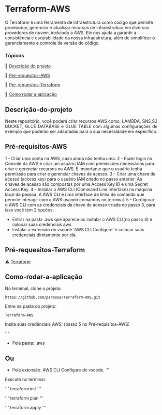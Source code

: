 # Terraform-AWS
O Terraform é uma ferramenta de infraestrutura como código que permite provisionar, gerenciar e atualizar recursos de infraestrutura em diversos provedores de nuvem, incluindo a AWS.
Ele nos ajuda a garantir a consistência e escalabilidade da nossa infraestrutura, além de simplificar o gerenciamento e controle de versão do código.

### Tópicos 

:small_blue_diamond: [Descrição do projeto](#descrição-do-projeto)

:small_blue_diamond: [Pré-requesitos-AWS](#Pré-requisitos-AWS)

:small_blue_diamond: [Pré-requesitos-Terraform](#Pré-requesitos-Terraform)

:small_blue_diamond: [Como rodar a aplicação](#como-rodar-a-aplicação)


## Descrição-do-projeto
<p align="justify">
Neste repositório, você poderá criar recursos AWS como, LAMBDA, SNS,S3 BUCKET, GLUE DATABASE e GLUE TABLE com algumas configurações de exemplo que poderão ser adaptadas para a sua necessidade em específico. 
</p>

## Pré-requisitos-AWS

1 - Criar uma conta na AWS, caso ainda não tenha uma.
2 - Fazer login no Console da AWS e criar um usuário IAM com permissões necessárias para criar e gerenciar recursos na AWS. É importante que o usuário tenha permissão para criar e gerenciar chaves de acesso.
3 - Criar uma chave de acesso (access key) para o usuário IAM criado no passo anterior. As chaves de acesso são compostas por uma Access Key ID e uma Secret Access Key.
4 - Instalar o AWS CLI (Command Line Interface) na máquina local da pessoa. A AWS CLI é uma interface de linha de comando que permite interagir com a AWS usando comandos no terminal.
5 - Configurar o AWS CLI com as credenciais da chave de acesso criada no passo 3, para isso você tem 2 opções: 
   - Entrar na pasta .aws que aparece ao instalar o AWS CLI(no passo 4) e colocar suas credenciais aws. 
   - Instalar a extensão do vscode 'AWS CLI Configure' e colocar suas credenciais diretamente por ela.

## Pré-requesitos-Terraform

:warning: [Terraform](https://www.terraform.io/downloads.html)

<!-- Configurar suas credenciais da AWS em sua máquina ou em um arquivo de configuração do Terraform. Isso pode ser feito configurando as variáveis de ambiente AWS_ACCESS_KEY_ID e AWS_SECRET_ACCESS_KEY -->

## Como-rodar-a-aplicação

No terminal, clone o projeto: 

```
https://github.com/psrosso/Terraform-AWS.git
```

Entre na pasta do projeto:  

```
Terraform-AWS
```

Insira suas credênciais AWS: (passo 5 no Pré-requisitos-AWS)

'''
- Pela pasta: 
.aws
## Ou ##
- Pela extensão:
AWS CLI Configure do vscode.
'''

Execute no terminal: 

'''
terraform init
'''

'''
terraform plan
'''

'''
terraform apply
'''



